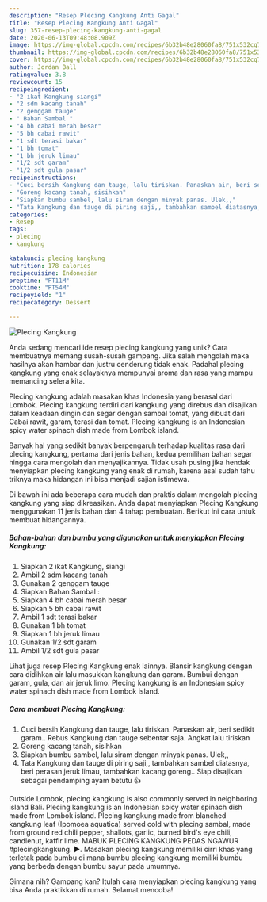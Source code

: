 ```yaml
---
description: "Resep Plecing Kangkung Anti Gagal"
title: "Resep Plecing Kangkung Anti Gagal"
slug: 357-resep-plecing-kangkung-anti-gagal
date: 2020-06-13T09:48:08.909Z
image: https://img-global.cpcdn.com/recipes/6b32b48e28060fa8/751x532cq70/plecing-kangkung-foto-resep-utama.jpg
thumbnail: https://img-global.cpcdn.com/recipes/6b32b48e28060fa8/751x532cq70/plecing-kangkung-foto-resep-utama.jpg
cover: https://img-global.cpcdn.com/recipes/6b32b48e28060fa8/751x532cq70/plecing-kangkung-foto-resep-utama.jpg
author: Jordan Ball
ratingvalue: 3.8
reviewcount: 15
recipeingredient:
- "2 ikat Kangkung siangi"
- "2 sdm kacang tanah"
- "2 genggam tauge"
- " Bahan Sambal "
- "4 bh cabai merah besar"
- "5 bh cabai rawit"
- "1 sdt terasi bakar"
- "1 bh tomat"
- "1 bh jeruk limau"
- "1/2 sdt garam"
- "1/2 sdt gula pasar"
recipeinstructions:
- "Cuci bersih Kangkung dan tauge, lalu tiriskan. Panaskan air, beri sedikit garam.. Rebus Kangkung dan tauge sebentar saja. Angkat lalu tiriskan"
- "Goreng kacang tanah, sisihkan"
- "Siapkan bumbu sambel, lalu siram dengan minyak panas. Ulek,,"
- "Tata Kangkung dan tauge di piring saji,, tambahkan sambel diatasnya, beri perasan jeruk limau, tambahkan kacang goreng.. Siap disajikan sebagai pendamping ayam betutu 👍"
categories:
- Resep
tags:
- plecing
- kangkung

katakunci: plecing kangkung 
nutrition: 178 calories
recipecuisine: Indonesian
preptime: "PT11M"
cooktime: "PT54M"
recipeyield: "1"
recipecategory: Dessert

---
```



![Plecing Kangkung](https://img-global.cpcdn.com/recipes/6b32b48e28060fa8/751x532cq70/plecing-kangkung-foto-resep-utama.jpg)

Anda sedang mencari ide resep plecing kangkung yang unik? Cara membuatnya memang susah-susah gampang. Jika salah mengolah maka hasilnya akan hambar dan justru cenderung tidak enak. Padahal plecing kangkung yang enak selayaknya mempunyai aroma dan rasa yang mampu memancing selera kita.

Plecing kangkung adalah masakan khas Indonesia yang berasal dari Lombok. Plecing kangkung terdiri dari kangkung yang direbus dan disajikan dalam keadaan dingin dan segar dengan sambal tomat, yang dibuat dari Cabai rawit, garam, terasi dan tomat. Plecing kangkung is an Indonesian spicy water spinach dish made from Lombok island.

Banyak hal yang sedikit banyak berpengaruh terhadap kualitas rasa dari plecing kangkung, pertama dari jenis bahan, kedua pemilihan bahan segar hingga cara mengolah dan menyajikannya. Tidak usah pusing jika hendak menyiapkan plecing kangkung yang enak di rumah, karena asal sudah tahu triknya maka hidangan ini bisa menjadi sajian istimewa.


Di bawah ini ada beberapa cara mudah dan praktis dalam mengolah plecing kangkung yang siap dikreasikan. Anda dapat menyiapkan Plecing Kangkung menggunakan 11 jenis bahan dan 4 tahap pembuatan. Berikut ini cara untuk membuat hidangannya.

<!--inarticleads1-->

##### Bahan-bahan dan bumbu yang digunakan untuk menyiapkan Plecing Kangkung:

1. Siapkan 2 ikat Kangkung, siangi
1. Ambil 2 sdm kacang tanah
1. Gunakan 2 genggam tauge
1. Siapkan  Bahan Sambal :
1. Siapkan 4 bh cabai merah besar
1. Siapkan 5 bh cabai rawit
1. Ambil 1 sdt terasi bakar
1. Gunakan 1 bh tomat
1. Siapkan 1 bh jeruk limau
1. Gunakan 1/2 sdt garam
1. Ambil 1/2 sdt gula pasar


Lihat juga resep Plecing Kangkung enak lainnya. Blansir kangkung dengan cara didihkan air lalu masukkan kangkung dan garam. Bumbui dengan garam, gula, dan air jeruk limo. Plecing kangkung is an Indonesian spicy water spinach dish made from Lombok island. 

<!--inarticleads2-->

##### Cara membuat Plecing Kangkung:

1. Cuci bersih Kangkung dan tauge, lalu tiriskan. Panaskan air, beri sedikit garam.. Rebus Kangkung dan tauge sebentar saja. Angkat lalu tiriskan
1. Goreng kacang tanah, sisihkan
1. Siapkan bumbu sambel, lalu siram dengan minyak panas. Ulek,,
1. Tata Kangkung dan tauge di piring saji,, tambahkan sambel diatasnya, beri perasan jeruk limau, tambahkan kacang goreng.. Siap disajikan sebagai pendamping ayam betutu 👍


Outside Lombok, plecing kangkung is also commonly served in neighboring island Bali. Plecing kangkung is an Indonesian spicy water spinach dish made from Lombok island. Plecing kangkung made from blanched kangkung leaf (Ipomoea aquatica) served cold with plecing sambal, made from ground red chili pepper, shallots, garlic, burned bird&#39;s eye chili, candlenut, kaffir lime. MABUK PLECING KANGKUNG PEDAS NGAWUR #plecingkangkung. ►. Masakan plecing kangkung memiliki cirri khas yang terletak pada bumbu di mana bumbu plecing kangkung memiliki bumbu yang berbeda dengan bumbu sayur pada umumnya. 

Gimana nih? Gampang kan? Itulah cara menyiapkan plecing kangkung yang bisa Anda praktikkan di rumah. Selamat mencoba!
